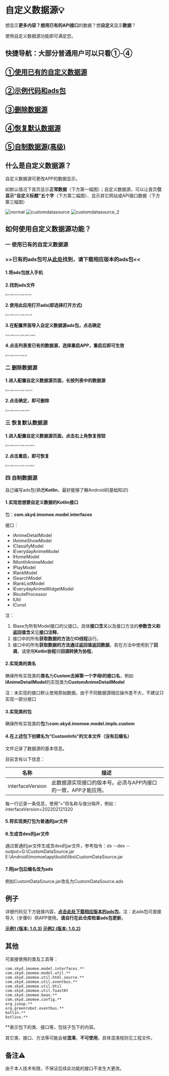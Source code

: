 # 自定义数据源💡

想显示**更多内容？**想用已有的**API接口**的数据？想**自定义**显示**数据**？

使用自定义数据源功能即可满足您。

## **快捷导航：大部分普通用户可以只看①-④**

## [①使用已有的自定义数据源](#一-使用已有的自定义数据源)

## [②示例代码和ads包](#例子)

## [③删除数据源](#二-删除数据源)

## [④恢复默认数据源](#三-恢复默认数据源)

## [⑤自制数据源(高级)](#四-自制数据源)

## 什么是自定义数据源？

自定义数据源可更改APP的数据显示。

如默认情况下首页显示**正常数据**（下方第一幅图）；自定义数据源，可以让首页**仅显示“自定义标题”五个字**（下方第二幅图）、显示其它网站或API接口数据（下方第三幅图）

![normal](image/normal.jpg) ![customdatasource](image/customdatasource.jpg) ![customdatasource_2](image/customdatasource_2.jpg)

## 如何使用自定义数据源功能？

### 一 使用已有的自定义数据源

### **>>已有的ads包可从[此处](https://github.com/SkyD666/Imomoe/releases)找到，请下载相应版本的ads包<<**

#### 1.将ads包放入手机

#### 2.找到ads文件

<img src="E:\Android\Imomoe\doc\customdatasource\image\use_data_source_step_ads_files.jpg" alt="use_data_source_step_ads_files" style="zoom:37%;" />

#### 2.使用此应用打开ads(即选择打开方式)

<img src="E:\Android\Imomoe\doc\customdatasource\image\use_data_source_step_open_ads.jpg" alt="use_data_source_step_open_ads" style="zoom: 37%;" />

#### 3.在配置界面导入自定义数据源ads包，点击确定

<img src="E:\Android\Imomoe\doc\customdatasource\image\use_data_source_step_import_dialog.jpg" alt="use_data_source_step_import_dialog" style="zoom:37%;" />

#### 4.点击列表里已有的数据源，选择重启APP，重启后即可生效

<img src="E:\Android\Imomoe\doc\customdatasource\image\use_data_source_step_set.jpg" alt="use_data_source_step_set" style="zoom:37%;" />

### 二 删除数据源

#### 1.进入配置自定义数据源页面，长按列表中的数据源

<img src="E:\Android\Imomoe\doc\customdatasource\image\use_data_source_step_long_click.jpg" alt="use_data_source_step_long_click" style="zoom:37%;" />

#### 2.点击确定，即可删除

<img src="E:\Android\Imomoe\doc\customdatasource\image\use_data_source_step_delete.jpg" alt="use_data_source_step_delete" style="zoom:37%;" />

### 三 恢复默认数据源

#### 1.进入配置自定义数据源页面，点击右上角恢复按钮

<img src="E:\Android\Imomoe\doc\customdatasource\image\use_data_source_step_reset_button.jpg" alt="use_data_source_step_reset_button" style="zoom:37%;" />

#### 2.点击重启，即可恢复

<img src="E:\Android\Imomoe\doc\customdatasource\image\use_data_source_step_reset_dialog.jpg" alt="use_data_source_step_reset_dialog" style="zoom:37%;" />

### 四 自制数据源

自己编写ads包(熟悉**Kotlin**，最好能够了解Android的基础知识)

#### 1.实现您想要自定义数据的Kotlin接口

包：**com.skyd.imomoe.model.interfaces**

接口：

- IAnimeDetailModel
- IAnimeShowModel
- IClassifyModel
- IEverydayAnimeModel
- IHomeModel
- IMonthAnimeModel
- IPlayModel
- IRankModel
- ISearchModel
- IRankListModel
- IEverydayAnimeWidgetModel
- IRouteProcessor
- IUtil
- IConst

注：

1. IBase为所有Model接口的父接口，具体**接口含义**以及接口方法的**参数含义和返回值含义**见**接口注释**。
2. 接口中的所有**获取数据的方法**在**IO线程**运行。
3. 接口中的所有**获取数据的方法通过返回值返回数据**。若在方法中使用到了**回调**，请使用**Kotlin协程**将**回调转换为协程**。

#### 2.实现类的类名

确保所有实现类的**类名**为**Custom去掉第一个字母I的接口名**，例如**IAnimeDetailModel**的实现类为**CustomAnimeDetailModel**

注：未实现的接口默认使用原始数据。由于不同数据源相应操作差不大，不建议只实现一部分接口

#### 3.实现类的包

确保所有实现类的**包**为**com.skyd.imomoe.model.impls.custom**

#### 4.在上述包下创建名为“CustomInfo”的文本文件（没有后缀名）

文件记录了数据源的基本信息。

目前含有以下信息：

| 名称             | 描述                                                         |
| ---------------- | ------------------------------------------------------------ |
| interfaceVersion | 此数据源实现接口的版本号。必须与APP内接口的一致，APP才能应用。 |

每一行记录一条信息，使用“=”将名称与值分隔开，例如：interfaceVersion=202202121320

#### 5.将实现类打包为普通的jar文件

#### 6.生成含dex的jar文件

通过普通的jar文件生成含dex的jar文件，参考指令：dx --dex --output=G:\CustomDataSource.jar E:\Android\Imomoe\app\build\libs\CustomDataSource.jar

#### 7.将jar包后缀名改为ads

例如CustomDataSource.jar改名为CustomDataSource.ads

## 例子

详细代码见下方链接内容，**[点击此处下载相应版本的ads包](https://github.com/SkyD666/Imomoe/releases)**。注：此ads包可直接导入（步骤6）供APP使用。**请自行在此仓库检查ads包更新**。

**[示例1 (版本: 1.0.3)](sample1)       [示例2 (版本: 1.0.2)](sample1)**

## 其他

可直接使用的类及工具等：

```
com.skyd.imomoe.model.interfaces.**
com.skyd.imomoe.model.util.**
com.skyd.imomoe.util.html.source.**
com.skyd.imomoe.util.eventbus.**
com.skyd.imomoe.util.Util
com.skyd.imomoe.util.ToastKt
com.skyd.imomoe.bean.**
com.skyd.imomoe.config.**
org.jsoup.**
org.greenrobot.eventbus.**
kotlin.**
kotlinx.**
```

**表示包下的类、接口等，包括子包下的内容。

其它类、接口、方法等可能会被**混淆**，**不可使用**，具体混淆规则见工程文件。

## 备注⚠

由于本人技术有限，不保证后续此功能的接口不发生大更改。